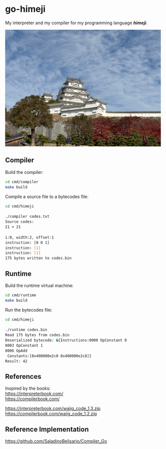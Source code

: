 # go-himeji
My interpreter and my compiler for my programming language ***himeji***.  

![himeji](./images/himeji.jpg) 

## Compiler
Build the compiler:  
```sh
cd cmd/compiler
make build
```

Compile a source file to a bytecodes file:  
```sh
cd cmd/himeji

./compiler codes.txt
Source codes:
21 + 21

i:0, width:2, offset:1
instruction: [0 0 1]
instruction: [1]
instruction: [1]
175 bytes written to codes.bin
```

## Runtime
Build the runtime virtual machine:  
```sh
cd cmd/runtime
make build
```

Run the bytecodes file:  
```sh
cd cmd/himeji

./runtime codes.bin
Read 175 bytes from codes.bin
Deserialized bytecode: &{Instructions:0000 OpConstant 0
0003 OpConstant 1
0006 OpAdd
 Constants:[0x400000e2c0 0x400000e2c8]}
Result: 42
```

## References

Inspired by the books:  
https://interpreterbook.com/  
https://compilerbook.com/ 

https://interpreterbook.com/waiig_code_1.3.zip  
https://compilerbook.com/waiig_code_1.2.zip  

## Reference Implementation

https://github.com/SaladinoBelisario/Compiler_Go  


